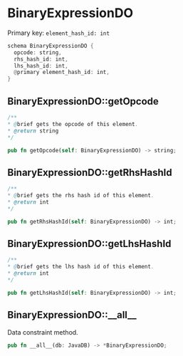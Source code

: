 # BinaryExpressionDO

Primary key: `element_hash_id: int`

```rust
schema BinaryExpressionDO {
  opcode: string,
  rhs_hash_id: int,
  lhs_hash_id: int,
  @primary element_hash_id: int,
}
```
## BinaryExpressionDO::getOpcode

```java
/**
* @brief gets the opcode of this element.
* @return string
*/
```
```rust
pub fn getOpcode(self: BinaryExpressionDO) -> string;
```
## BinaryExpressionDO::getRhsHashId

```java
/**
* @brief gets the rhs hash id of this element.
* @return int
*/
```
```rust
pub fn getRhsHashId(self: BinaryExpressionDO) -> int;
```
## BinaryExpressionDO::getLhsHashId

```java
/**
* @brief gets the lhs hash id of this element.
* @return int
*/
```
```rust
pub fn getLhsHashId(self: BinaryExpressionDO) -> int;
```
## BinaryExpressionDO::\_\_all\_\_

Data constraint method.

```rust
pub fn __all__(db: JavaDB) -> *BinaryExpressionDO;
```
